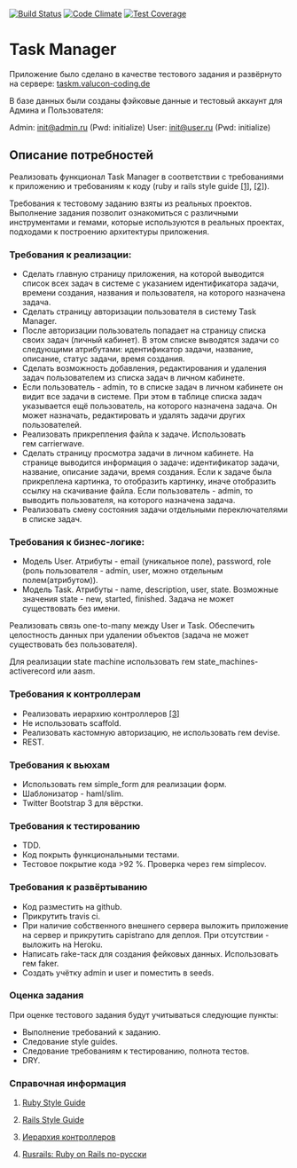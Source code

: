[![Build Status](https://travis-ci.org/okodo/taskm.svg?branch=master)](http://travis-ci.org/okodo/taskm)
[![Code Climate](https://codeclimate.com/github/okodo/taskm/badges/gpa.svg)](https://codeclimate.com/github/okodo/taskm)
[![Test Coverage](https://codeclimate.com/github/okodo/taskm/badges/coverage.svg)](https://codeclimate.com/github/okodo/taskm/coverage)

# Task Manager
Приложение было сделано в качестве тестового задания и развёрнуто на сервере: [taskm.valucon-coding.de](http://taskm.valucon-coding.de)

В базе данных были созданы фэйковые данные и тестовый аккаунт для Админа и Пользователя:

Admin: init@admin.ru (Pwd: initialize)
User: init@user.ru (Pwd: initialize)

## Описание потребностей

Реализовать функционал Task Manager в соответствии с требованиями к приложению и требованиям к коду (ruby и rails style guide [[1]](https://github.com/arbox/ruby-style-guide/blob/master/README-ruRU.md), [[2]](https://github.com/arbox/rails-style-guide/blob/master/README-ruRU.md)).

Требования к тестовому заданию взяты из реальных проектов. Выполнение задания позволит ознакомиться с различными инструментами и гемами, которые используются в реальных проектах, подходами к построению архитектуры приложения.

### Требования к реализации:

* Сделать главную страницу приложения, на которой выводится список всех задач в системе с указанием идентификатора задачи, времени создания, названия и пользователя, на которого назначена задача.
* Сделать страницу авторизации пользователя в систему Task Manager.
* После авторизации пользователь попадает на страницу списка своих задач (личный кабинет). В этом списке выводятся задачи со следующими атрибутами: идентификатор задачи, название, описание, статус задачи, время создания.
* Сделать возможность добавления, редактирования и удаления задач пользователем из списка задач в личном кабинете.
* Если пользователь - admin, то в списке задач в личном кабинете он видит все задачи в системе. При этом в таблице списка задач указывается ещё пользователь, на которого назначена задача. Он может назначать, редактировать и удалять задачи других пользователей.
* Реализовать прикрепления файла к задаче. Использовать гем carrierwave.
* Сделать страницу просмотра задачи в личном кабинете. На странице выводится информация о задаче: идентификатор задачи, название, описание задачи, время создания. Если к задаче была прикреплена картинка, то отобразить картинку, иначе отобразить ссылку на скачивание файла. Если пользователь - admin, то выводить пользователя, на которого назначена задача.
* Реализовать смену состояния задачи отдельными переключателями в списке задач.

### Требования к бизнес-логике:

* Модель User. Атрибуты - email (уникальное поле), password, role (роль пользователя - admin, user, можно отдельным полем(атрибутом)).
* Модель Task. Атрибуты - name, description, user, state. Возможные значения state - new, started, finished. Задача не может существовать без имени.

Реализовать связь one-to-many между User и Task. Обеспечить целостность данных при удалении объектов (задача не может существовать без пользователя).

Для реализации state machine использовать гем state_machines-activerecord или aasm.


### Требования к контроллерам

* Реализовать иерархию контроллеров [[3]](http://habrahabr.ru/post/136461/)
* Не использовать scaffold.
* Реализовать кастомную авторизацию, не использовать гем devise.
* REST.

###  Требования к вьюхам

* Использовать гем simple_form для реализации форм.
* Шаблонизатор - haml/slim.
* Twitter Bootstrap 3 для вёрстки.

### Требования к тестированию

* TDD.
* Код покрыть  функциональными тестами.
* Тестовое покрытие кода >92 %. Проверка через гем simplecov.

### Требования к развёртыванию

* Код разместить на github.
* Прикрутить travis ci.
* При наличие собственного внешнего сервера выложить приложение на сервер и прикрутить capistrano для деплоя. При отсутствии - выложить на Heroku.
* Написать rake-таск для создания фейковых данных. Использовать гем faker.
* Создать учётку admin и user и поместить в seeds.


### Оценка задания

При оценке тестового задания будут учитываться следующие пункты:

* Выполнение требований к заданию.
* Следование style guides.
* Следование требованиям к тестированию, полнота тестов.
* DRY.

### Справочная информация

1. [Ruby Style Guide](https://github.com/arbox/ruby-style-guide/blob/master/README-ruRU.md)

2. [Rails Style Guide](https://github.com/arbox/rails-style-guide/blob/master/README-ruRU.md)

3. [Иерархия контроллеров](http://habrahabr.ru/post/136461/)

4. [Rusrails: Ruby on Rails по-русски](http://rusrails.ru/)
